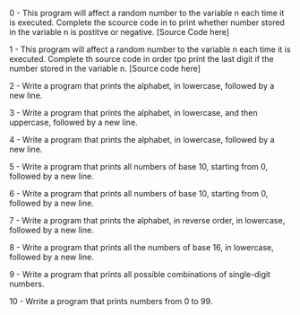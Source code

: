 0 - This program will affect a random number to the variable n each time it is executed. Complete the scource code in to print whether number stored in the variable n is postitve or negative. [Source Code here]

1 - This program will affect a random number to the variable n each time it is executed. Complete th source code in order tpo print the last digit if the number stored in the variable n. [Source code here]

2 - Write a program that prints the alphabet, in lowercase, followed by a new line.

3 - Write a program that prints the alphabet, in lowercase, and then uppercase, followed by a new line.

4 - Write a program that prints the alphabet, in lowercase, followed by a new line.

5 - Write a program that prints all numbers of base 10, starting from 0, followed by a new line.

6 - Write a program that prints all numbers of base 10, starting from 0, followed by a new line. 

7 - Write a program that prints the alphabet, in reverse order, in lowercase, followed by a new line.

8 - Write a program that prints all the numbers of base 16, in lowercase, followed by a new line.

9 - Write a program that prints all possible combinations of single-digit numbers.

10 - Wrrite a program that prints numbers from 0 to 99.
